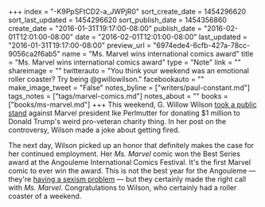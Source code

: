 +++
index = "-K9PpSFtCD2-a_JWPjR0"
sort_create_date = 1454296620
sort_last_updated = 1454296620
sort_publish_date = 1454356860
create_date = "2016-01-31T19:17:00-08:00"
publish_date = "2016-02-01T12:01:00-08:00"
date = "2016-02-01T12:01:00-08:00"
last_updated = "2016-01-31T19:17:00-08:00"
preview_url = "6974ede4-6cfb-427a-78cc-9056ca2f6ab5"
name = "Ms. Marvel wins international comics award"
title = "Ms. Marvel wins international comics award"
type = "Note"
link = ""
shareimage = ""
twitterauto = "You think your weekend was an emotional roller coaster? Try being @gwillowilson."
facebookauto = ""
make_image_tweet = "False"
notes_byline = ["writers/paul-constant.md"]
tags_notes = ["tags/marvel-comics.md"]
notes_about = ""
books = ["books/ms-marvel.md"]
+++
This weekend, G. Willow Wilson [took a public stand](http://seattlereviewofbooks.com/notes/2016/01/30/g-willow-wilson-on-commercial-art-ethics-and-donald-trump/) against Marvel president Ike Perlmutter for donating $1 million to Donald Trump's weird pro-veteran charity thing. In her post on the controversy, Wilson made a joke about getting fired. 

The next day, Wilson picked up an honor that definitely makes the case for her continued employment. Her *Ms. Marvel* comic won the Best Series award at the Angouleme International Comics Festival. It's the first Marvel comic to ever win the award. This is not the best year for the Angouleme — they're [having a sexism problem](http://seattlereviewofbooks.com/notes/2016/01/06/fantagraphics-author-withdraws-name-from-sexist-award-long-list/) — but they certainly made the right call with *Ms. Marvel*. Congratulations to Wilson, who certainly had a roller coaster of a weekend.